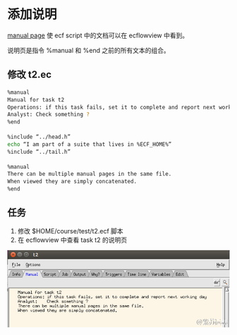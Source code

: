 # 添加说明

[manual page](https://software.ecmwf.int/wiki/display/ECFLOW/Glossary#term-manual-page) 使 ecf script 中的文档可以在 ecflowview 中看到。

说明页是指令 %manual 和 %end 之前的所有文本的组合。

## 修改 t2.ec

```bash
%manual
Manual for task t2
Operations: if this task fails, set it to complete and report next working day
Analyst: Check something ?
%end

%include “../head.h”
echo “I am part of a suite that lives in %ECF_HOME%”
%include “../tail.h”

%manual
There can be multiple manual pages in the same file.
When viewed they are simply concatenated.
%end
```

## 任务

1. 修改 $HOME/course/test/t2.ecf 脚本
2. 在 ecflowview 中查看 task t2 的说明页

![](./asset/manual.jpg)